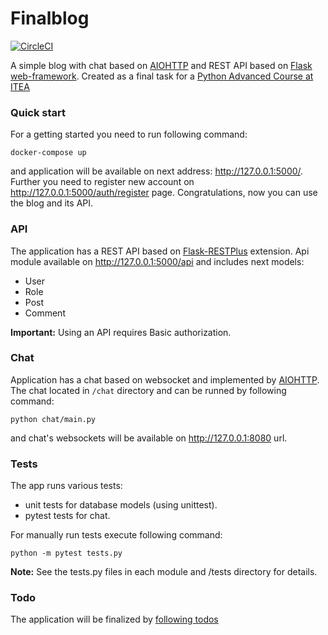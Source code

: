 # Finalblog
[![CircleCI](https://circleci.com/gh/shidenko97/finalblog.svg)](https://circleci.com/gh/shidenko97/finalblog)

A simple blog with chat based on [AIOHTTP](https://docs.aiohttp.org/) and REST API based on [Flask web-framework](https://flask.palletsprojects.com/en/1.1.x/). Created as a final task for a [Python Advanced Course at ITEA](https://itea.ua/uk/courses_itea/python_programming/python_advanced/)

### Quick start
For a getting started you need to run following command:
```
docker-compose up
```
and application will be available on next address: http://127.0.0.1:5000/. 
Further you need to register new account on http://127.0.0.1:5000/auth/register page.
Congratulations, now you can use the blog and its API.

### API
The application has a REST API based on [Flask-RESTPlus](https://flask-restplus.readthedocs.io/en/stable/) extension.
Api module available on http://127.0.0.1:5000/api and includes next models:
- User
- Role
- Post
- Comment

**Important:** Using an API requires Basic authorization.

### Chat
Application has a chat based on websocket and implemented by [AIOHTTP](https://docs.aiohttp.org/).
The chat located in `/chat` directory and can be runned by following command:
```
python chat/main.py
```
and chat's websockets will be available on http://127.0.0.1:8080 url.

### Tests
The app runs various tests:
- unit tests for database models (using unittest).
- pytest tests for chat.

For manually run tests execute following command: 
```
python -m pytest tests.py
```

**Note:** See the tests.py files in each module and /tests directory for details.

### Todo
The application will be finalized by [following todos](https://github.com/shidenko97/finalblog/projects/1)